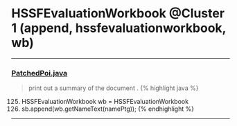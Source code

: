 # HSSFEvaluationWorkbook @Cluster 1 (append, hssfevaluationworkbook, wb)

***

### [PatchedPoi.java](https://searchcode.com/codesearch/view/72854649/)
> print out a summary of the document . 
{% highlight java %}
125. HSSFEvaluationWorkbook wb = HSSFEvaluationWorkbook
127. sb.append(wb.getNameText(namePtg));
{% endhighlight %}

***

